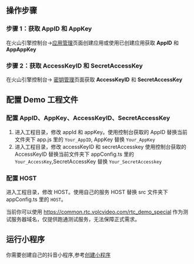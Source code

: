 ## 操作步骤

### **步骤 1：获取 AppID 和 AppKey**

在火山引擎控制台->[应用管理](https://console.volcengine.com/rtc/listRTC)页面创建应用或使用已创建应用获取 **AppID** 和 **AppAppKey**

### **步骤 2：获取 AccessKeyID 和 SecretAccessKey**

在火山引擎控制台-> [密钥管理](https://console.volcengine.com/iam/keymanage/)页面获取 **AccessKeyID** 和 **SecretAccessKey**

## 配置 Demo 工程文件

### 配置 AppID、AppKey、AccessKeyID、SecretAccessKey

1. 进入工程目录，修改 appId 和 appKey。使用控制台获取的 AppID 替换当前文件夹下 app.js 里的 `Your_AppID`, AppKey 替换 `Your_AppKey`
2. 进入工程目录，修改 accessKeyID 和 secretAccesskey 使用控制台获取的 AccessKeyID 替换当前文件夹下 appConfig.ts 里的 `Your_AccessKey`,SecretAccessKey 替换 `Your_SecretAccesskey`



### 配置 HOST

进入工程目录，修改 HOST。使用自己的服务 HOST 替换 src 文件夹下 appConfig.ts 里的 `HOST`。

当前你可以使用 https://common.rtc.volcvideo.com/rtc_demo_special 作为测试服务器域名，仅提供跑通测试服务，无法保障正式需求。

## 运行小程序
你需要创建自己的抖音小程序,参考[创建小程序](https://developer.open-douyin.com/docs/resource/zh-CN/mini-app/develop/guide/preparation/mini-app-setup)

